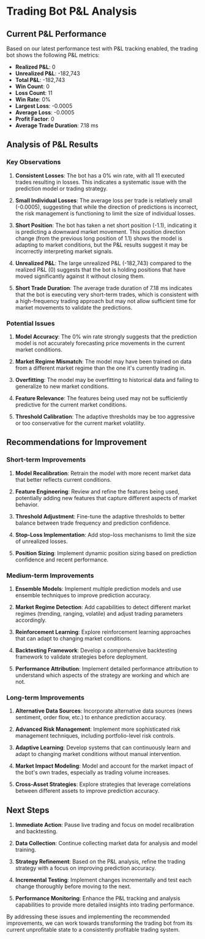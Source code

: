 # Trading Bot P&L Analysis

## Current P&L Performance

Based on our latest performance test with P&L tracking enabled, the trading bot shows the following P&L metrics:

- **Realized P&L**: 0
- **Unrealized P&L**: -182,743
- **Total P&L**: -182,743
- **Win Count**: 0
- **Loss Count**: 11
- **Win Rate**: 0%
- **Largest Loss**: -0.0005
- **Average Loss**: -0.0005
- **Profit Factor**: 0
- **Average Trade Duration**: 7.18 ms

## Analysis of P&L Results

### Key Observations

1. **Consistent Losses**: The bot has a 0% win rate, with all 11 executed trades resulting in losses. This indicates a systematic issue with the prediction model or trading strategy.

2. **Small Individual Losses**: The average loss per trade is relatively small (-0.0005), suggesting that while the direction of predictions is incorrect, the risk management is functioning to limit the size of individual losses.

3. **Short Position**: The bot has taken a net short position (-1.1), indicating it is predicting a downward market movement. This position direction change (from the previous long position of 1.1) shows the model is adapting to market conditions, but the P&L results suggest it may be incorrectly interpreting market signals.

4. **Unrealized P&L**: The large unrealized P&L (-182,743) compared to the realized P&L (0) suggests that the bot is holding positions that have moved significantly against it without closing them.

5. **Short Trade Duration**: The average trade duration of 7.18 ms indicates that the bot is executing very short-term trades, which is consistent with a high-frequency trading approach but may not allow sufficient time for market movements to validate the predictions.

### Potential Issues

1. **Model Accuracy**: The 0% win rate strongly suggests that the prediction model is not accurately forecasting price movements in the current market conditions.

2. **Market Regime Mismatch**: The model may have been trained on data from a different market regime than the one it's currently trading in.

3. **Overfitting**: The model may be overfitting to historical data and failing to generalize to new market conditions.

4. **Feature Relevance**: The features being used may not be sufficiently predictive for the current market conditions.

5. **Threshold Calibration**: The adaptive thresholds may be too aggressive or too conservative for the current market volatility.

## Recommendations for Improvement

### Short-term Improvements

1. **Model Recalibration**: Retrain the model with more recent market data that better reflects current conditions.

2. **Feature Engineering**: Review and refine the features being used, potentially adding new features that capture different aspects of market behavior.

3. **Threshold Adjustment**: Fine-tune the adaptive thresholds to better balance between trade frequency and prediction confidence.

4. **Stop-Loss Implementation**: Add stop-loss mechanisms to limit the size of unrealized losses.

5. **Position Sizing**: Implement dynamic position sizing based on prediction confidence and recent performance.

### Medium-term Improvements

1. **Ensemble Models**: Implement multiple prediction models and use ensemble techniques to improve prediction accuracy.

2. **Market Regime Detection**: Add capabilities to detect different market regimes (trending, ranging, volatile) and adjust trading parameters accordingly.

3. **Reinforcement Learning**: Explore reinforcement learning approaches that can adapt to changing market conditions.

4. **Backtesting Framework**: Develop a comprehensive backtesting framework to validate strategies before deployment.

5. **Performance Attribution**: Implement detailed performance attribution to understand which aspects of the strategy are working and which are not.

### Long-term Improvements

1. **Alternative Data Sources**: Incorporate alternative data sources (news sentiment, order flow, etc.) to enhance prediction accuracy.

2. **Advanced Risk Management**: Implement more sophisticated risk management techniques, including portfolio-level risk controls.

3. **Adaptive Learning**: Develop systems that can continuously learn and adapt to changing market conditions without manual intervention.

4. **Market Impact Modeling**: Model and account for the market impact of the bot's own trades, especially as trading volume increases.

5. **Cross-Asset Strategies**: Explore strategies that leverage correlations between different assets to improve prediction accuracy.

## Next Steps

1. **Immediate Action**: Pause live trading and focus on model recalibration and backtesting.

2. **Data Collection**: Continue collecting market data for analysis and model training.

3. **Strategy Refinement**: Based on the P&L analysis, refine the trading strategy with a focus on improving prediction accuracy.

4. **Incremental Testing**: Implement changes incrementally and test each change thoroughly before moving to the next.

5. **Performance Monitoring**: Enhance the P&L tracking and analysis capabilities to provide more detailed insights into trading performance.

By addressing these issues and implementing the recommended improvements, we can work towards transforming the trading bot from its current unprofitable state to a consistently profitable trading system. 